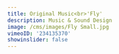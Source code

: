 ```yaml
---
title: Original Music<br>'Fly'
description: Music & Sound Design
image: /cms/images/Fly Small.jpg
vimeoID: '234135370'
showinslider: false
---
```
















